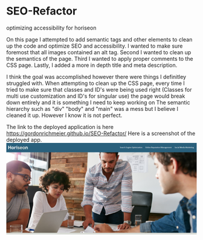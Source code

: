 # SEO-Refactor
optimizing accessibility for horiseon

On this page I attempted to add semantic tags and other elements to clean up the code and optimize SEO and accessibility.
I wanted to make sure foremost that all images contained an alt tag.
Second I wanted to clean up the semantics of the page.
Third I wanted to apply proper comments to the CSS page.
Lastly, I added a more in depth title and meta description.

I think the goal was accomplished however there were things I definitley struggled with.
When attempting to clean up the CSS page, every time I tried to make sure that classes and ID's were being used right
(Classes for multi use customization and ID's for singular use)
the page would break down entirely and it is something I need to keep working on
The semantic hierarchy such as "div" "body" and "main" was a mess but I believe I cleaned it up. However I know it is not perfect.

The link to the deployed application is here https://gordonrichmeier.github.io/SEO-Refactor/
Here is a screenshot of the deployed app. ![](assets\deployed.png)
